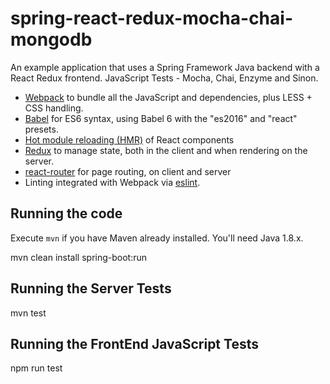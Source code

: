 # spring-react-redux-mocha-chai-mongodb
An example application that uses a Spring Framework Java backend with a React Redux
frontend.
JavaScript Tests - Mocha, Chai, Enzyme and Sinon.

- [Webpack](https://github.com/webpack/webpack) to bundle all the
  JavaScript and dependencies, plus LESS + CSS handling.
- [Babel](https://babeljs.io/) for ES6 syntax, using Babel 6 with the "es2016" and "react" presets.
- [Hot module reloading
  (HMR)](https://github.com/gaearon/react-transform-hmr) of React components
- [Redux](https://github.com/rackt/redux) to manage state, both in the
  client and when rendering on the server.
- [react-router](https://github.com/rackt/react-router) for page routing,
  on client and server
- Linting integrated with Webpack via [eslint](https://github.com/MoOx/eslint-loader).

## Running the code

Execute `mvn` if you have Maven already installed. You'll need Java 1.8.x.

mvn clean install spring-boot:run

## Running the Server Tests

mvn test

## Running the FrontEnd JavaScript Tests

npm run test

